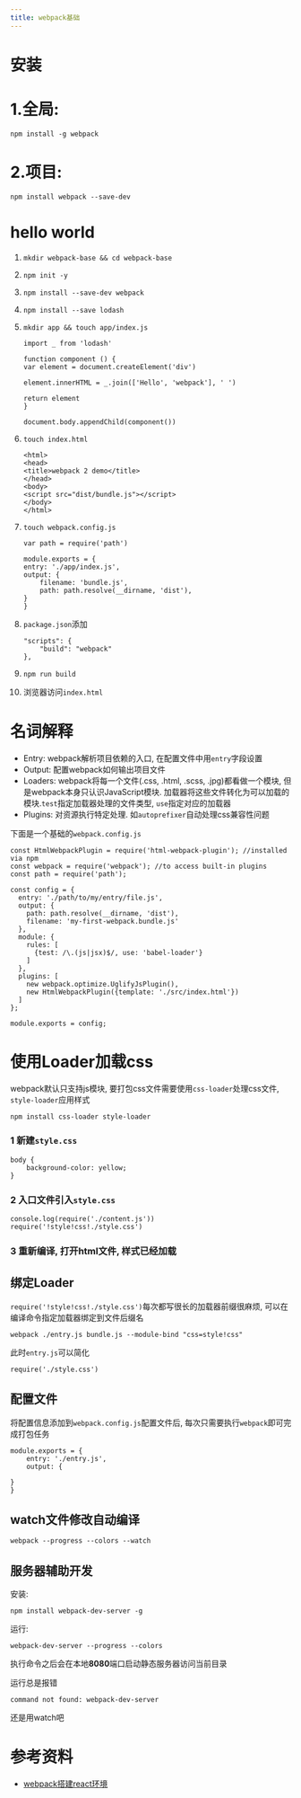 ```yaml
---
title: webpack基础
---
```


# 安装

# 1.全局:

```
npm install -g webpack
```

# 2.项目:

```
npm install webpack --save-dev
```

# hello world

1. `mkdir webpack-base && cd webpack-base`
2. `npm init -y`
3. `npm install --save-dev webpack`
4. `npm install --save lodash`
5. `mkdir app && touch app/index.js`

    ```
    import _ from 'lodash'

    function component () {
    var element = document.createElement('div')

    element.innerHTML = _.join(['Hello', 'webpack'], ' ')

    return element
    }

    document.body.appendChild(component())    
    ```

6. `touch index.html`

    ```
    <html>
    <head>
    <title>webpack 2 demo</title>
    </head>
    <body>
    <script src="dist/bundle.js"></script>
    </body>
    </html>    
    ```

7. `touch webpack.config.js`

    ```
    var path = require('path')

    module.exports = {
    entry: './app/index.js',
    output: {
        filename: 'bundle.js',
        path: path.resolve(__dirname, 'dist'),
    }
    }
    ```

8. `package.json`添加

    ```
    "scripts": {
        "build": "webpack"
    },
    ```

9. `npm run build`
10. 浏览器访问`index.html`

# 名词解释

- Entry: webpack解析项目依赖的入口, 在配置文件中用`entry`字段设置
- Output: 配置webpack如何输出项目文件
- Loaders: webpack将每一个文件(.css, .html, .scss, .jpg)都看做一个模块, 但是webpack本身只认识JavaScript模块. 加载器将这些文件转化为可以加载的模块.`test`指定加载器处理的文件类型, `use`指定对应的加载器
- Plugins: 对资源执行特定处理. 如`autoprefixer`自动处理css兼容性问题

下面是一个基础的`webpack.config.js`

```
const HtmlWebpackPlugin = require('html-webpack-plugin'); //installed via npm
const webpack = require('webpack'); //to access built-in plugins
const path = require('path');

const config = {
  entry: './path/to/my/entry/file.js',
  output: {
    path: path.resolve(__dirname, 'dist'),
    filename: 'my-first-webpack.bundle.js'
  },
  module: {
    rules: [
      {test: /\.(js|jsx)$/, use: 'babel-loader'}
    ]
  },
  plugins: [
    new webpack.optimize.UglifyJsPlugin(),
    new HtmlWebpackPlugin({template: './src/index.html'})
  ]
};

module.exports = config;
```

# 使用Loader加载css

webpack默认只支持js模块, 要打包css文件需要使用`css-loader`处理css文件, `style-loader`应用样式

```
npm install css-loader style-loader
```


### 1 新建`style.css`

```
body {
    background-color: yellow;
}
```

### 2  入口文件引入`style.css`

```
console.log(require('./content.js'))
require('!style!css!./style.css')
```

### 3 重新编译, 打开html文件, 样式已经加载


## 绑定Loader

`require('!style!css!./style.css')`每次都写很长的加载器前缀很麻烦, 可以在编译命令指定加载器绑定到文件后缀名

```
webpack ./entry.js bundle.js --module-bind "css=style!css"
```

此时`entry.js`可以简化

```
require('./style.css')
```

## 配置文件

将配置信息添加到`webpack.config.js`配置文件后, 每次只需要执行`webpack`即可完成打包任务

```
module.exports = {
    entry: './entry.js',
    output: {

}
}
```


## watch文件修改自动编译

```
webpack --progress --colors --watch
```

## 服务器辅助开发


安装:

```
npm install webpack-dev-server -g
```

运行:


```
webpack-dev-server --progress --colors
```


执行命令之后会在本地**8080**端口启动静态服务器访问当前目录

运行总是报错

```
command not found: webpack-dev-server
```

还是用watch吧


# 参考资料

- [webpack搭建react环境](https://scotch.io/tutorials/setup-a-react-environment-using-webpack-and-babel)